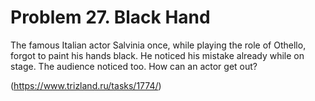 # Problem 27. Black Hand 

The famous Italian actor Salvinia once, while playing the role of Othello, forgot to paint his hands black. He noticed his mistake already while on stage. The audience noticed too. How can an actor get out?

(https://www.trizland.ru/tasks/1774/)